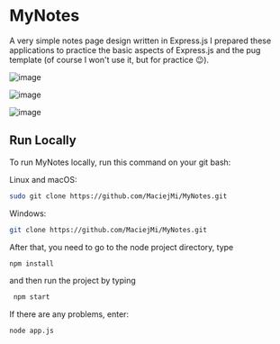 # MyNotes

A very simple notes page design written in Express.js I prepared these applications to practice the basic aspects of Express.js and the pug template (of course I won't use it, but for practice 😉).

![image](https://github.com/MaciejMi/MyNotes/assets/107648916/1ee19209-f9dd-4a47-b58a-16c94d10eac3)

![image](https://github.com/MaciejMi/MyNotes/assets/107648916/3c3be8e6-4b29-48c4-a22a-a482d52b091c)

![image](https://github.com/MaciejMi/MyNotes/assets/107648916/b4ebc991-3725-452e-86f1-284603ecf510)


## Run Locally

To run MyNotes locally, run this command on your git bash:

Linux and macOS:

```bash
sudo git clone https://github.com/MaciejMi/MyNotes.git
```

Windows:

```bash
git clone https://github.com/MaciejMi/MyNotes.git
```

After that, you need to go to the node project directory, type 
```bash
npm install
```
and then run the project by typing
```bash
 npm start
```

If there are any problems, enter:
```bash
node app.js
```



